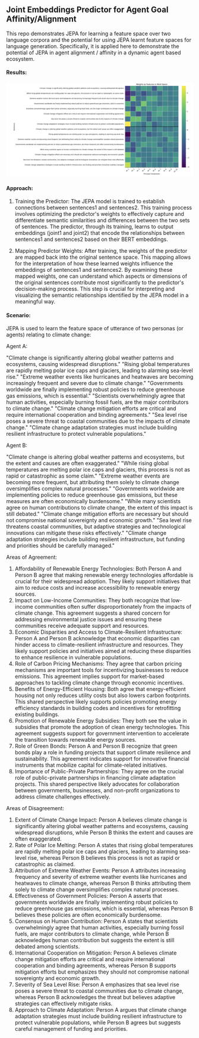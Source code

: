 ## Joint Embeddings Predictor for Agent Goal Affinity/Alignment

This repo demonstrates JEPA for learning a feature space over two language corpora and the potential for using JEPA learnt feature spaces for language generation. Specifically, it is applied here to demonstrate the potential of JEPA in agent alignment / affinity in a dynamic agent based ecosystem. 

#### Results:

![](result.png)

#### Approach:

1. Training the Predictor: The JEPA model is trained to establish connections between sentences1 and sentences2. This training process involves optimizing the predictor's weights to effectively capture and differentiate semantic similarities and differences between the two sets of sentences. The predictor, through its training, learns to output embeddings (joint1 and joint2) that encode the relationships between sentences1 and sentences2 based on their BERT embeddings.

2. Mapping Predictor Weights: After training, the weights of the predictor are mapped back into the original sentence space. This mapping allows for the interpretation of how these learned weights influence the embeddings of sentences1 and sentences2. By examining these mapped weights, one can understand which aspects or dimensions of the original sentences contribute most significantly to the predictor's decision-making process. This step is crucial for interpreting and visualizing the semantic relationships identified by the JEPA model in a meaningful way.

#### Scenario:

JEPA is used to learn the feature space of utterance of two personas (or agents) relating to climate change:

Agent A:

"Climate change is significantly altering global weather patterns and ecosystems, causing widespread disruptions."
"Rising global temperatures are rapidly melting polar ice caps and glaciers, leading to alarming sea-level rise."
"Extreme weather events like hurricanes and heatwaves are becoming increasingly frequent and severe due to climate change."
"Governments worldwide are finally implementing robust policies to reduce greenhouse gas emissions, which is essential."
"Scientists overwhelmingly agree that human activities, especially burning fossil fuels, are the major contributors to climate change."
"Climate change mitigation efforts are critical and require international cooperation and binding agreements."
"Sea level rise poses a severe threat to coastal communities due to the impacts of climate change."
"Climate change adaptation strategies must include building resilient infrastructure to protect vulnerable populations."

Agent B:

"Climate change is altering global weather patterns and ecosystems, but the extent and causes are often exaggerated."
"While rising global temperatures are melting polar ice caps and glaciers, this process is not as rapid or catastrophic as some claim."
"Extreme weather events are becoming more frequent, but attributing them solely to climate change oversimplifies complex natural processes."
"Governments worldwide are implementing policies to reduce greenhouse gas emissions, but these measures are often economically burdensome."
"While many scientists agree on human contributions to climate change, the extent of this impact is still debated."
"Climate change mitigation efforts are necessary but should not compromise national sovereignty and economic growth."
"Sea level rise threatens coastal communities, but adaptive strategies and technological innovations can mitigate these risks effectively."
"Climate change adaptation strategies include building resilient infrastructure, but funding and priorities should be carefully managed."

Areas of Agreement:

1. Affordability of Renewable Energy Technologies: Both Person A and Person B agree that making renewable energy technologies affordable is crucial for their widespread adoption. They likely support initiatives that aim to reduce costs and increase accessibility to renewable energy sources.
2. Impact on Low-Income Communities: They both recognize that low-income communities often suffer disproportionately from the impacts of climate change. This agreement suggests a shared concern for addressing environmental justice issues and ensuring these communities receive adequate support and resources.
3. Economic Disparities and Access to Climate-Resilient Infrastructure: Person A and Person B acknowledge that economic disparities can hinder access to climate-resilient infrastructure and resources. They likely support policies and initiatives aimed at reducing these disparities to enhance resilience in vulnerable populations.
4. Role of Carbon Pricing Mechanisms: They agree that carbon pricing mechanisms are important tools for incentivizing businesses to reduce emissions. This agreement implies support for market-based approaches to tackling climate change through economic incentives.
5. Benefits of Energy-Efficient Housing: Both agree that energy-efficient housing not only reduces utility costs but also lowers carbon footprints. This shared perspective likely supports policies promoting energy efficiency standards in building codes and incentives for retrofitting existing buildings.
6. Promotion of Renewable Energy Subsidies: They both see the value in subsidies that promote the adoption of clean energy technologies. This agreement suggests support for government intervention to accelerate the transition towards renewable energy sources.
7. Role of Green Bonds: Person A and Person B recognize that green bonds play a role in funding projects that support climate resilience and sustainability. This agreement indicates support for innovative financial instruments that mobilize capital for climate-related initiatives.
8. Importance of Public-Private Partnerships: They agree on the crucial role of public-private partnerships in financing climate adaptation projects. This shared perspective likely advocates for collaboration between governments, businesses, and non-profit organizations to address climate challenges effectively.

Areas of Disagreement:

1. Extent of Climate Change Impact: Person A believes climate change is significantly altering global weather patterns and ecosystems, causing widespread disruptions, while Person B thinks the extent and causes are often exaggerated.
2. Rate of Polar Ice Melting: Person A states that rising global temperatures are rapidly melting polar ice caps and glaciers, leading to alarming sea-level rise, whereas Person B believes this process is not as rapid or catastrophic as claimed.
3. Attribution of Extreme Weather Events: Person A attributes increasing frequency and severity of extreme weather events like hurricanes and heatwaves to climate change, whereas Person B thinks attributing them solely to climate change oversimplifies complex natural processes.
4. Effectiveness of Government Policies: Person A asserts that governments worldwide are finally implementing robust policies to reduce greenhouse gas emissions, which is essential, whereas Person B believes these policies are often economically burdensome.
5. Consensus on Human Contribution: Person A states that scientists overwhelmingly agree that human activities, especially burning fossil fuels, are major contributors to climate change, while Person B acknowledges human contribution but suggests the extent is still debated among scientists.
6. International Cooperation on Mitigation: Person A believes climate change mitigation efforts are critical and require international cooperation and binding agreements, whereas Person B supports mitigation efforts but emphasizes they should not compromise national sovereignty and economic growth.
7. Severity of Sea Level Rise: Person A emphasizes that sea level rise poses a severe threat to coastal communities due to climate change, whereas Person B acknowledges the threat but believes adaptive strategies can effectively mitigate risks.
8. Approach to Climate Adaptation: Person A argues that climate change adaptation strategies must include building resilient infrastructure to protect vulnerable populations, while Person B agrees but suggests careful management of funding and priorities.